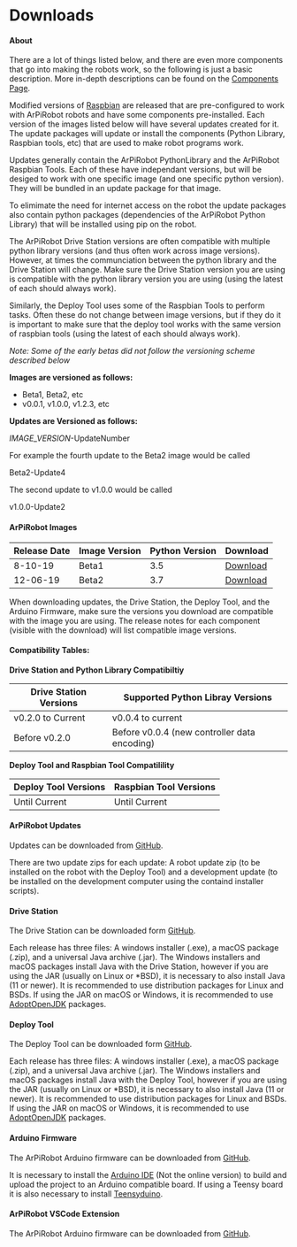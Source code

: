 # Downloads


#### **About**
There are a lot of things listed below, and there are even more components that go into making the robots work, so the following is just a basic description. More in-depth descriptions can be found on the [Components Page](reference/components.md).

Modified versions of [Raspbian](https://www.raspberrypi.org/documentation/raspbian/) are released that are pre-configured to work with ArPiRobot robots and have some components pre-installed. Each version of the images listed below will have several updates created for it. The update packages will update or install the components (Python Library, Raspbian tools, etc) that are used to make robot programs work.

Updates generally contain the ArPiRobot PythonLibrary and the ArPiRobot Raspbian Tools. Each of these have independant versions, but will be desiged to work with one specific image (and one specific python version). They will be bundled in an update package for that image.

To elimimate the need for internet access on the robot the update packages also contain python packages (dependencies of the ArPiRobot Python Library) that will be installed using pip on the robot.

The ArPiRobot Drive Station versions are often compatible with multiple python library versions (and thus often work across image versions). However, at times the communciation between the python library and the Drive Station will change. Make sure the Drive Station version you are using is compatible with the python library version you are using (using the latest of each should always work).

Similarly, the Deploy Tool uses some of the Raspbian Tools to perform tasks. Often these do not change between image versions, but if they do it is important to make sure that the deploy tool works with the same version of raspbian tools (using the latest of each should always work).


*Note: Some of the early betas did not follow the versioning scheme described below*

**Images are versioned as follows:**

- Beta1, Beta2, etc
- v0.0.1, v1.0.0, v1.2.3, etc

**Updates are Versioned as follows:**

*IMAGE_VERSION*-UpdateNumber

For example the fourth update to the Beta2 image would be called

Beta2-Update4

The second update to v1.0.0 would be called

v1.0.0-Update2


#### **ArPiRobot Images**

| Release Date | Image Version | Python Version | Download |
| ------------ | ------------- | -------------- | -------- |
| 8-10-19 | Beta1 | 3.5 | [Download](https://1drv.ms/u/s!AhjgTI1qxX9xg7RJJkTmLCj5crQlBg?e=r78qN6) |
| 12-06-19 | Beta2 | 3.7 | [Download](https://1drv.ms/u/s!AhjgTI1qxX9xg9QQMEcYP5wnOJGr2g?e=c5RYlK)

When downloading updates, the Drive Station, the Deploy Tool, and the Arduino Firmware, make sure the versions you download are compatible with the image you are using. The release notes for each component (visible with the download) will list compatible image versions.


#### **Compatibility Tables**:

**Drive Station and Python Library Compatibiltiy**

| Drive Station Versions | Supported Python Libray Versions |
| ---------------------- | -------------------------------- |
| v0.2.0 to Current      | v0.0.4 to current |
| Before v0.2.0          | Before v0.0.4 (new controller data encoding) |

**Deploy Tool and Raspbian Tool Compatilility**

| Deploy Tool Versions | Raspbian Tool Versions |
| -------------------- | ---------------------- |
| Until Current        | Until Current          |


#### **ArPiRobot Updates**
Updates can be downloaded from [GitHub](https://github.com/MB3hel/ArPiRobot-UpdatePackager/releases). 

There are two update zips for each update: A robot update zip (to be installed on the robot with the Deploy Tool) and a development update (to be installed on the development computer using the containd installer scripts).

#### **Drive Station**
The Drive Station can be downloaded form [GitHub](https://github.com/MB3hel/ArPiRobot-DriveStation/releases).

Each release has three files: A windows installer (.exe), a macOS package (.zip), and a universal Java archive (.jar). The Windows installers and macOS packages install Java with the Drive Station, however if you are using the JAR (usually on Linux or *BSD), it is necessary to also install Java (11 or newer). It is recommended to use distribution packages for Linux and BSDs. If using the JAR on macOS or Windows, it is recommended to use [AdoptOpenJDK](https://adoptopenjdk.net/) packages.

#### **Deploy Tool**
The Deploy Tool can be downloaded form [GitHub](https://github.com/MB3hel/ArPiRobot-DeployTool/releases).

Each release has three files: A windows installer (.exe), a macOS package (.zip), and a universal Java archive (.jar). The Windows installers and macOS packages install Java with the Deploy Tool, however if you are using the JAR (usually on Linux or *BSD), it is necessary to also install Java (11 or newer). It is recommended to use distribution packages for Linux and BSDs. If using the JAR on macOS or Windows, it is recommended to use [AdoptOpenJDK](https://adoptopenjdk.net/) packages.

#### **Arduino Firmware**
The ArPiRobot Arduino firmware can be downloaded from [GitHub](https://github.com/MB3hel/ArPiRobot-ArduinoFirmware/releases).

It is necessary to install the [Arduino IDE](https://www.arduino.cc/en/Main/Software) (Not the online version) to build and upload the project to an Arduino compatible board. If using a Teensy board it is also necessary to install [Teensyduino](https://www.pjrc.com/teensy/teensyduino.html).

#### **ArPiRobot VSCode Extension**
The ArPiRobot Arduino firmware can be downloaded from [GitHub](https://github.com/MB3hel/ArPiRobot-VSCodeExtension/releases).

